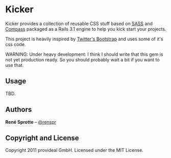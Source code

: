Kicker
======

Kicker provides a collection of reusable CSS stuff based on [SASS](http://sass-lang.com) and 
[Compass](http://compass-style.org) packaged as a Rails 3.1 engine to help you kick start your
projects.

This project is heavily inspired by [Twitter's Bootstrap](http://twitter.github.com/bootstrap/) 
and uses some of it's css code.

WARNING: Under heavy development: I think I should write that this gem is not yet production ready. 
So you should probably wait a bit if you want to use that.

Usage
-----

TBD.

Authors
-------

**René Sprotte** – [@renspr](http://twitter.com/renspr)

Copyright and License
---------------------

Copyright 2011 provideal GmbH. Licensed under the MIT License.